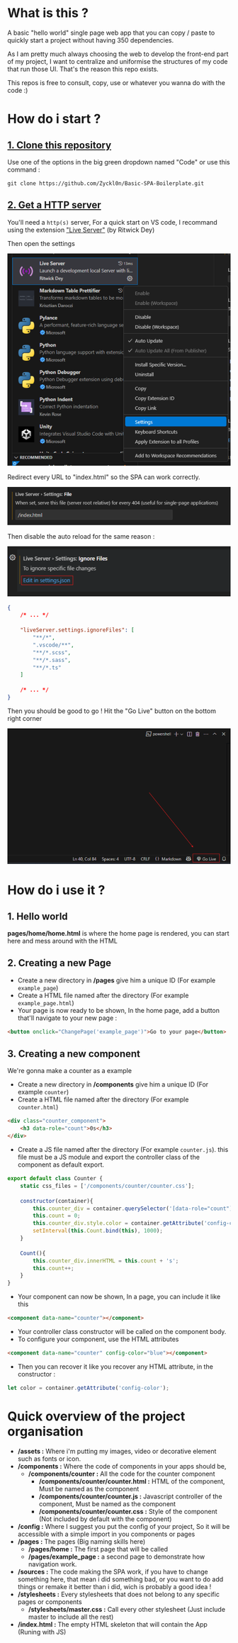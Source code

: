 # What is this ?
A basic "hello world" single page web app that you can copy / paste to quickly start a project without having 350 dependencies.

As I am pretty much always choosing the web to develop the front-end part of my project, I want to centralize and uniformise the structures of my code that run those UI. That's the reason this repo exists.

This repos is free to consult, copy, use or whatever you wanna do with the code :)

# How do i start ?

## <u>1. Clone this repository</u>
Use one of the options in the big green dropdown named "Code" or use this command :
```
git clone https://github.com/Zyckl0n/Basic-SPA-Boilerplate.git
```

## <u>2. Get a HTTP server</u>
You'll need a ```http(s)``` server, For a quick start on VS code, I recommand using the extension ["Live Server"](https://marketplace.visualstudio.com/items/?itemName=ritwickdey.LiveServer) (by Ritwick Dey)

Then open the settings 

![alt text](/assets/__readme/live_server_config_1.png)

Redirect every URL to "index.html" so the SPA can work correctly.

![alt text](/assets/__readme/live_server_config_2.png)

Then disable the auto reload for the same reason :

![alt text](/assets/__readme/live_server_config_3.png)

```json
{
    /* ... */

    "liveServer.settings.ignoreFiles": [
        "**/*",
        ".vscode/**",
        "**/*.scss",
        "**/*.sass",
        "**/*.ts"
    ]

    /* ... */
}
```

Then you should be good to go ! Hit the "Go Live" button on the bottom right corner

![alt text](/assets/__readme/live_server_config_4.png)
# How do i use it ?

## 1. Hello world
**pages/home/home.html** is where the home page is rendered, you can start here and mess around with the HTML

## 2. Creating a new Page
* Create a new directory in **/pages** give him a unique ID (For example ```example_page```)
* Create a HTML file named after the directory (For example ```example_page.html```)
* Your page is now ready to be shown, In the home page, add a button that'll navigate to your new page :
```html
<button onclick="ChangePage('example_page')">Go to your page</button>
```

## 3. Creating a new component
We're gonna make a counter as a example
* Create a new directory in **/components** give him a unique ID (For example ```counter```)
* Create a HTML file named after the directory (For example ```counter.html```)
```html
<div class="counter_component">
    <h3 data-role="count">0s</h3>
</div>
```
* Create a JS file named after the directory (For example ```counter.js```). this file must be a JS module and export the controller class of the component as default export.
```js
export default class Counter {
    static css_files = ['/components/counter/counter.css'];

    constructor(container){
        this.counter_div = container.querySelector('[data-role="count"]');
        this.count = 0;
        this.counter_div.style.color = container.getAttribute('config-color');
        setInterval(this.Count.bind(this), 1000);
    }

    Count(){
        this.counter_div.innerHTML = this.count + 's';
        this.count++;
    }
}
```
* Your component can now be shown, In a page, you can include it like this
```html
<component data-name="counter"></component>
```
* Your controller class constructor will be called on the component body.
* To configure your component, use the HTML attributes
```html
<component data-name="counter" config-color="blue"></component>
```
* Then you can recover it like you recover any HTML attribute, in the constructor : 
```js
let color = container.getAttribute('config-color');
```

# Quick overview of the project organisation

* **/assets :** Where i'm putting my images, video or decorative element such as fonts or icon.
* **/components :** Where the code of components in your apps should be, 
    * **/components/counter :** All the code for the counter component
        * **/components/counter/counter.html :** HTML of the component, Must be named as the component
        * **/components/counter/counter.js :** Javascript controller of the component, Must be named as the component
        * **/components/counter/counter.css :** Style of the component (Not included by default with the component)
* **/config :** Where I suggest you put the config of your project, So it will be accessible with a simple import in you components or pages
* **/pages :** The pages (Big naming skills here)
    * **/pages/home :** The first page that will be called
    * **/pages/example_page :** a second page to demonstrate how navigation work.
* **/sources :** The code making the SPA work, if you have to change something here, that mean i did something bad, or you want to do add things or remake it better than i did, wich is probably a good idea !
* **/stylesheets :** Every stylesheets that does not belong to any specific pages or components
    * **/stylesheets/master.css :** Call every other stylesheet (Just include master to include all the rest)
* **/index.html :** The empty HTML skeleton that will contain the App (Runing with JS)